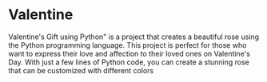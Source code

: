 # Valentine
Valentine's Gift using Python" is a project that creates a beautiful rose using the Python programming language. This project is perfect for those who want to express their love and affection to their loved ones on Valentine's Day. With just a few lines of Python code, you can create a stunning rose that can be customized with different colors
